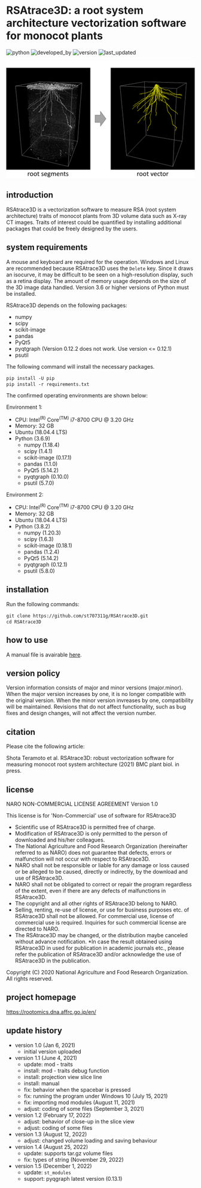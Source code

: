 # RSAtrace3D: a root system architecture vectorization software for monocot plants

![python](https://img.shields.io/badge/Python->3.8-lightgreen)
![developed_by](https://img.shields.io/badge/developed%20by-Shota_Teramoto-lightgreen)
![version](https://img.shields.io/badge/version-1.5-lightgreen)
![last_updated](https://img.shields.io/badge/last_update-December_1,_2022-lightgreen)

![GUI](./figures/RSAtrace3D.jpg)

## introduction

RSAtrace3D is a vectorization software to measure RSA (root system architecture) traits of monocot plants from 3D volume data such as X-ray CT images. Traits of  interest could be quantified by installing additional packages that could be freely designed by the users.

## system requirements

A mouse and keyboard are required for the operation. Windows and Linux are recommended because RSAtrace3D uses the `Delete` key. Since it draws an isocurve, it may be difficult to be seen on a high-resolution display, such as a retina display. The amount of memory usage depends on the size of the 3D image data handled. Version 3.6 or higher versions of Python must be installed.

RSAtrace3D depends on the following packages:

- numpy
- scipy
- scikit-image
- pandas
- PyQt5
- pyqtgraph (Version 0.12.2 does not work. Use version <= 0.12.1)
- psutil

The following command will install the necessary packages.

```
pip install -U pip
pip install -r requirements.txt
```

The confirmed operating environments are shown below:

Environment 1:

- CPU: Intel<sup>(R)</sup> Core<sup>(TM)</sup> i7-8700 CPU @ 3.20 GHz
- Memory: 32 GB
- Ubuntu (18.04.4 LTS)
- Python (3.6.9)
    - numpy (1.18.4)
    - scipy (1.4.1)
    - scikit-image (0.17.1)
    - pandas (1.1.0)
    - PyQt5 (5.14.2)
    - pyqtgraph (0.10.0)
    - psutil (5.7.0)

Environment 2:

- CPU: Intel<sup>(R)</sup> Core<sup>(TM)</sup> i7-8700 CPU @ 3.20 GHz
- Memory: 32 GB
- Ubuntu (18.04.4 LTS)
- Python (3.8.2)
    - numpy (1.20.3)
    - scipy (1.6.3)
    - scikit-image (0.18.1)
    - pandas (1.2.4)
    - PyQt5 (5.14.2)
    - pyqtgraph (0.12.1)
    - psutil (5.8.0)

## installation

Run the following commands:

```
git clone https://github.com/st707311g/RSAtrace3D.git
cd RSAtrace3D
```

## how to use

A manual file is avairable [here](./manual/how_to_use.md).

## version policy

Version information consists of major and minor versions (major.minor). When the major version increases by one, it is no longer compatible with the original version. When the minor version invreases by one, compatibility will be maintained. Revisions that do not affect functionality, such as bug fixes and design changes, will not affect the version number.

## citation

Please cite the following article:

Shota Teramoto et al. RSAtrace3D: robust vectorization software for measuring monocot root system architecture (2021) BMC plant biol. in press.

## license

NARO NON-COMMERCIAL LICENSE AGREEMENT Version 1.0

This license is for 'Non-Commercial' use of software for RSAtrace3D

* Scientific use of RSAtrace3D is permitted free of charge.
* Modification of RSAtrace3D is only permitted to the person of downloaded and his/her colleagues.
* The National Agriculture and Food Research Organization (hereinafter referred to as NARO) does not guarantee that defects, errors or malfunction will not occur with respect to RSAtrace3D.
* NARO shall not be responsible or liable for any damage or loss caused or be alleged to be caused, directly or indirectly, by the download and use of RSAtrace3D.
* NARO shall not be obligated to correct or repair the program regardless of the extent, even if there are any defects of malfunctions in RSAtrace3D.
* The copyright and all other rights of RSAtrace3D belong to NARO.
* Selling, renting, re-use of license, or use for business purposes etc. of RSAtrace3D shall not be allowed. For commercial use, license of commercial use is required. Inquiries for such commercial license are directed to NARO.
* The RSAtrace3D may be changed, or the distribution maybe canceled without advance notification.
*In case the result obtained using RSAtrace3D in used for publication in academic journals etc., please refer the publication of RSAtrace3D and/or acknowledge the use of RSAtrace3D in the publication.

Copyright (C) 2020 National Agriculture and Food Research Organization. All rights reserved.

## project homepage
https://rootomics.dna.affrc.go.jp/en/

## update history

* version 1.0 (Jan 6, 2021)
  * initial version uploaded
* version 1.1 (June 4, 2021)
  * update: mod - traits
  * install: mod - traits debug function
  * install: projection view slice line
  * install: manual
  * fix: behavior when the spacebar is pressed
  * fix: running the program under Windows 10 (July 15, 2021)
  * fix: importing mod modules (August 11, 2021)
  * adjust: coding of some files (September 3, 2021)
* version 1.2 (February 17, 2022)
  * adjust: behavior of close-up in the slice view
  * adjust: coding of some files
* version 1.3 (August 12, 2022)
  * adjust: changed volume loading and saving behaviour
* version 1.4 (August 25, 2022)
  * update: supports tar.gz volume files
  * fix: types of string (November 29, 2022)
* version 1.5 (December 1, 2022)
  * update: `st_modules`
  * support: pyqgraph latest version (0.13.1)